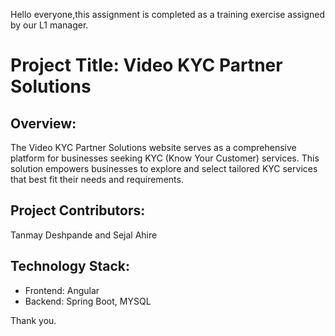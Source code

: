 Hello everyone,this assignment is completed as a training exercise assigned by our L1 manager.

# Project Title: Video KYC Partner Solutions

 ## Overview:
The Video KYC Partner Solutions website serves as a comprehensive platform for businesses seeking KYC (Know Your Customer) services. This solution empowers businesses to explore and select tailored KYC services that best fit their needs and requirements.

## Project Contributors:
Tanmay Deshpande and Sejal Ahire

## Technology Stack:
- Frontend:  Angular 
- Backend:  Spring Boot, MYSQL

Thank you.
